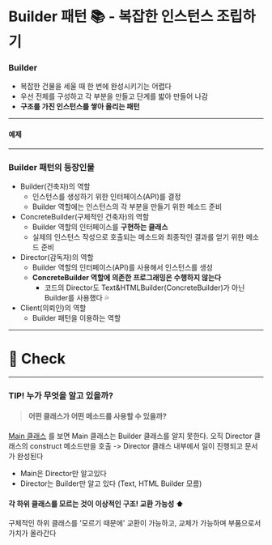 # Builder 패턴 📚 - 복잡한 인스턴스 조립하기

### Builder
- 복잡한 건물을 세울 때 한 번에 완성시키기는 어렵다
- 우선 전체를 구성하고 각 부분을 만들고 단계를 밟아 만들어 나감
- **구조를 가진 인스턴스를 쌓아 올리는 패턴**

---


#### 예제



--- 
### Builder 패턴의 등장인물
- Builder(건축자)의 역할
  - 인스턴스를 생성하기 위한 인터페이스(API)를 결정
  - Builder 역할에는 인스턴스의 각 부분을 만들기 위한 메소드 준비
- ConcreteBuilder(구체적인 건축자)의 역할
  - Builder 역할의 인터페이스를 **구현하는 클래스**
  - 실제의 인스턴스 작성으로 호출되는 메소드와 최종적인 결과를 얻기 위한 메소드 준비
- Director(감독자)의 역할
  - Builder 역할의 인터페이스(API)를 사용해서 인스턴스를 생성
  - **ConcreteBuilder 역할에 의존한 프로그래밍은 수행하지 않는다**
    - 코드의 Director도 Text&HTMLBuilder(ConcreteBuilder)가 아닌 Builder를 사용했다 💦
- Client(의뢰인)의 역할
  - Builder 패턴을 이용하는 역할



---
# 📌 Check
---

### TIP! 누가 무엇을 알고 있을까?
> #### 어떤 클래스가 어떤 메소드를 사용할 수 있을까?
[Main 클래스](https://github.com/KOO-YS/java-design-pattern/blob/master/src/main/java/builder/practice/execute/Main.java) 를 보면 Main 클래스는 Builder 클래스를 알지 못한다.
오직 Director 클래스의 construct 메소드만을 호출 -> Director 클래스 내부에서 일이 진행되고 문서가 완성된다
- Main은 Director만 알고있다
- Director는 Builder만 알고 있다 (Text, HTML Builder 모름)
#### 각 하위 클래스를 모르는 것이 이상적인 구조! 교환 가능성 ⬆
구체적인 하위 클래스를 '모르기 때문에' 교환이 가능하고, 교체가 가능하며 부품으로서 가치가 올라간다
